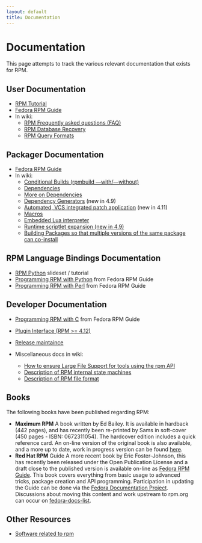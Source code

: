 ```yaml
---
layout: default
title: Documentation
---
```

# Documentation
This page attempts to track the various relevant documentation that exists for RPM.

## User Documentation
* [RPM Tutorial](http://fedoranews.org/alex/tutorial/rpm/)
* [Fedora RPM Guide](http://docs.fedoraproject.org/en-US/Fedora_Draft_Documentation/0.1/html/RPM_Guide/index.html)
* In wiki:
  * [RPM Frequently asked questions (FAQ)](user_doc/faq.html)
  * [RPM Database Recovery](user_doc/db_recovery.html)
  * [RPM Query Formats](user_doc/query_format.html) 

## Packager Documentation
* [Fedora RPM Guide](http://docs.fedoraproject.org/en-US/Fedora_Draft_Documentation/0.1/html/RPM_Guide/index.html)
* In wiki:
  * [Conditional Builds (rpmbuild &#8211;&#8211;with/&#8211;&#8211;without)](packager_doc/conditional_builds.html)
  * [Dependencies](packager_doc/dependencies.html)
  * [More on Dependencies](packager_doc/more_dependencies.html)
  * [Dependency Generators](packager_doc/dependency_generators.html) (new in 4.9)
  * [Automated, VCS integrated patch application](packager_doc/autosetup.html) (new in 4.11)
  * [Macros](packager_doc/macros.html)
  * [Embedded Lua interpreter](packager_doc/lua.html)
  * [Runtime scriptlet expansion (new in 4.9)](packager_doc/scriptlet_expansion.html)
  * [Building Packages so that multiple versions of the same package can co-install](packager_doc/multiple_versions.html)

## RPM Language Bindings Documentation
* [RPM Python](http://www.ukuug.org/events/linux2004/programme/paper-PNasrat-1/rpm-python-slides/frames.html) slideset / tutorial
* [Programming RPM with Python](http://docs.fedoraproject.org/en-US/Fedora_Draft_Documentation/0.1/html/RPM_Guide/ch-rpm-programming-python.html) from Fedora RPM Guide
* [Programming RPM with Perl](http://docs.fedoraproject.org/en-US/Fedora_Draft_Documentation/0.1/html/RPM_Guide/ch-programming-perl.html) from Fedora RPM Guide 

## Developer Documentation
* [Programming RPM with C](http://docs.fedoraproject.org/en-US/Fedora_Draft_Documentation/0.1/html/RPM_Guide/ch-programming-c.html) from Fedora RPM Guide

* [Plugin Interface (RPM >= 4.12)](devel_doc/plugins.html)
* [Release maintaince](devel_doc/release_maintaince.html)

* Miscellaneous docs in wiki:
  * [How to ensure Large File Support for tools using the rpm API](devel_doc/large_files.html)
  * [Description of RPM internal state machines](devel_doc/state_machines.html)
  * [Description of RPM file format](devel_doc/file_format.html)

## Books
The following books have been published regarding RPM:

* **Maximum RPM** A book written by Ed Bailey. It is available in hardback (442 pages), and has recently been re-printed by Sams in soft-cover (450 pages - ISBN: 0672311054). The hardcover edition includes a quick reference card. An on-line version of the original book is also available, and a more up to date, work in progress version can be found [here](max-rpm-snapshot). 
* **Red Hat RPM** Guide A more recent book by Eric Foster-Johnson, this has recently been released under the Open Publication License and a draft close to the published version is available on-line as [Fedora RPM Guide](http://docs.fedoraproject.org/en-US/Fedora_Draft_Documentation/0.1/html/RPM_Guide/index.html). This book covers everything from basic usage to advanced tricks, package creation and API programming. Participation in updating the Guide can be done via the [Fedora Documentation Project](http://fedoraproject.org/wiki/DocsProject). Discussions about moving this content and work upstream to rpm.org can occur on [fedora-docs-list](http://www.redhat.com/mailman/listinfo/fedora-docs-list). 

## Other Resources
* [Software related to rpm](software.html)
